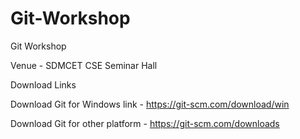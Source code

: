 # Git-Workshop

Git Workshop

Venue - SDMCET CSE Seminar Hall





Download Links

Download Git for Windows link - https://git-scm.com/download/win

Download Git for other platform - https://git-scm.com/downloads


